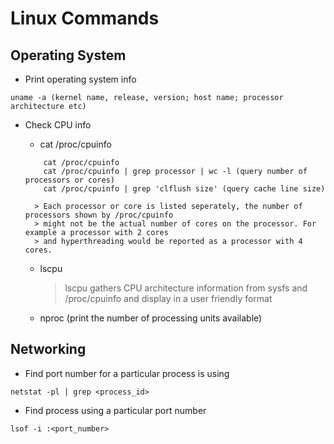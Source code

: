 # Linux Commands

## Operating System
* Print operating system info  
```
uname -a (kernel name, release, version; host name; processor architecture etc)
```
* Check CPU info  
	* cat /proc/cpuinfo
	```
		cat /proc/cpuinfo
		cat /proc/cpuinfo | grep processor | wc -l (query number of processors or cores)
		cat /proc/cpuinfo | grep 'clflush size' (query cache line size)
	```

		> Each processor or core is listed seperately, the number of processors shown by /proc/cpuinfo
		> might not be the actual number of cores on the processor. For example a processor with 2 cores
		> and hyperthreading would be reported as a processor with 4 cores.
		
	* lscpu
		> lscpu gathers CPU architecture information from sysfs and /proc/cpuinfo and display in a user
		> friendly format
		
	* nproc (print the number of processing units available)


## Networking
* Find port number for a particular process is using  
```
netstat -pl | grep <process_id>
```
* Find process using a particular port number  
```
lsof -i :<port_number>
```
  
